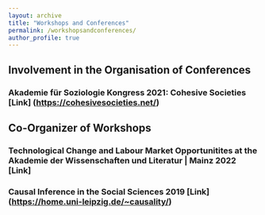 ```yaml
---
layout: archive
title: "Workshops and Conferences"
permalink: /workshopsandconferences/
author_profile: true
---
```



## Involvement in the Organisation of Conferences

### Akademie für Soziologie Kongress 2021: Cohesive Societies [Link] (https://cohesivesocieties.net/)


## Co-Organizer of Workshops

### Technological Change and Labour Market Opportunitites at the Akademie der Wissenschaften und Literatur | Mainz 2022 [Link] 

### Causal Inference in the Social Sciences 2019 [Link] (https://home.uni-leipzig.de/~causality/) 
